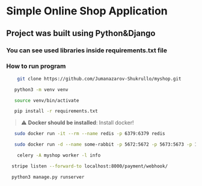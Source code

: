 # Simple Online Shop Application

## Project was built using Python&Django

### You can see used libraries inside requirements.txt file


### How to run program

```bash
    git clone https://github.com/Jumanazarov-Shukrullo/myshop.git
```

```bash
   python3 -m venv venv 
```

```bash 
   source venv/bin/activate
```

```bash 
   pip install -r requirements.txt
```

> :warning: **Docker should be installed**: Install docker!

```bash 
   sudo docker run -it --rm --name redis -p 6379:6379 redis
```



```bash 
   sudo docker run -d --name some-rabbit -p 5672:5672 -p 5673:5673 -p 15672:15672 rabbitmq:3-management
```

```bash
    celery -A myshop worker -l info
```
```bash
  stripe listen --forward-to localhost:8000/payment/webhook/
```
```bash
  python3 manage.py runserver
```
